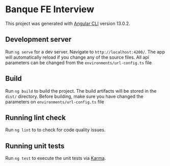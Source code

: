 # Banque FE Interview

This project was generated with [Angular CLI](https://github.com/angular/angular-cli) version 13.0.2.

## Development server

Run `ng serve` for a dev server. Navigate to `http://localhost:4200/`. The app will automatically reload if you change any of the source files.
All api parameters can be changed from the `environments/url-config.ts` file



## Build

Run `ng build` to build the project. The build artifacts will be stored in the `dist/` directory. Before building, make sure you have changed the parameters on `environments/url-config.ts` file

## Running lint check

Run `ng lint` to to check for code quality issues.


## Running unit tests

Run `ng test` to execute the unit tests via [Karma](https://karma-runner.github.io).




